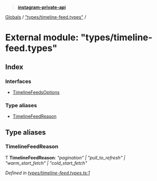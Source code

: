 > **[instagram-private-api](../README.md)**

[Globals](../README.md) / ["types/timeline-feed.types"](_types_timeline_feed_types_.md) /

# External module: "types/timeline-feed.types"

## Index

### Interfaces

* [TimelineFeedsOptions](../interfaces/_types_timeline_feed_types_.timelinefeedsoptions.md)

### Type aliases

* [TimelineFeedReason](_types_timeline_feed_types_.md#timelinefeedreason)

## Type aliases

###  TimelineFeedReason

Ƭ **TimelineFeedReason**: *"pagination" | "pull_to_refresh" | "warm_start_fetch" | "cold_start_fetch"*

*Defined in [types/timeline-feed.types.ts:1](https://github.com/dilame/instagram-private-api/blob/3e16058/src/types/timeline-feed.types.ts#L1)*